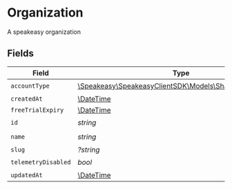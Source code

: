 # Organization

A speakeasy organization


## Fields

| Field                                                                                         | Type                                                                                          | Required                                                                                      | Description                                                                                   |
| --------------------------------------------------------------------------------------------- | --------------------------------------------------------------------------------------------- | --------------------------------------------------------------------------------------------- | --------------------------------------------------------------------------------------------- |
| `accountType`                                                                                 | [\Speakeasy\SpeakeasyClientSDK\Models\Shared\AccountType](../../Models/Shared/AccountType.md) | :heavy_check_mark:                                                                            | N/A                                                                                           |
| `createdAt`                                                                                   | [\DateTime](https://www.php.net/manual/en/class.datetime.php)                                 | :heavy_minus_sign:                                                                            | N/A                                                                                           |
| `freeTrialExpiry`                                                                             | [\DateTime](https://www.php.net/manual/en/class.datetime.php)                                 | :heavy_minus_sign:                                                                            | N/A                                                                                           |
| `id`                                                                                          | *string*                                                                                      | :heavy_check_mark:                                                                            | N/A                                                                                           |
| `name`                                                                                        | *string*                                                                                      | :heavy_check_mark:                                                                            | N/A                                                                                           |
| `slug`                                                                                        | *?string*                                                                                     | :heavy_minus_sign:                                                                            | N/A                                                                                           |
| `telemetryDisabled`                                                                           | *bool*                                                                                        | :heavy_check_mark:                                                                            | N/A                                                                                           |
| `updatedAt`                                                                                   | [\DateTime](https://www.php.net/manual/en/class.datetime.php)                                 | :heavy_minus_sign:                                                                            | N/A                                                                                           |